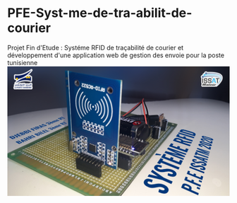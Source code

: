 # PFE-Syst-me-de-tra-abilit-de-courier
Projet Fin d'Etude : Systéme RFID de traçabilité de courier et développement d'une application web de gestion des envoie pour la poste tunisienne
![image info](systeme_rfid.jpg)

